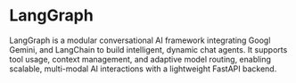 # LangGraph
LangGraph is a modular conversational AI framework integrating Googl Gemini, and LangChain to build intelligent, dynamic chat agents. It supports tool usage, context management, and adaptive model routing, enabling scalable, multi-modal AI interactions with a lightweight FastAPI backend.
